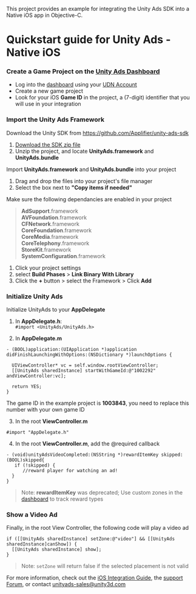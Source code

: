 This project provides an example for integrating the Unity Ads SDK into a Native iOS app in Objective-C.

# Quickstart guide for Unity Ads - Native iOS

### Create a Game Project on the [Unity Ads Dashboard](https://dashboard.unityads.unity3d.com)

- Log into the [dashboard](https://dashboard.unityads.unity3d.com) using your [UDN Account](https://accounts.unity3d.com/sign-in)
- Create a new game project
- Look for your iOS **Game ID** in the project, a (7-digit) identifier that you will use in your integration

### Import the Unity Ads Framework

Download the Unity SDK from https://github.com/Applifier/unity-ads-sdk
  1. [Download the SDK zip file](https://github.com/Applifier/unity-ads-sdk/archive/master.zip)
  2. Unzip the project, and locate **UnityAds.framework** and **UnityAds.bundle**

Import **UnityAds.framework** and **UnityAds.bundle** into your project
  1. Drag and drop the files into your project's file manager
  2. Select the box next to **"Copy items if needed"**

Make sure the following dependancies are enabled in your project  
  
> **AdSupport**.framework  
> **AVFoundation**.framework  
> **CFNetwork**.framework  
> **CoreFoundation**.framework  
> **CoreMedia**.framework  
> **CoreTelephony**.framework  
> **StoreKit**.framework  
> **SystemConfiguration**.framework  
  
  1. Click your project settings
  2. select **Build Phases** > **Link Binary With Library**
  3. Click the **+** button > select the Framework > Click **Add**

### Initialize Unity Ads

Initialize UnityAds to your **AppDelegate**

1. In **AppDelegate.h**:  
  `#import <UnityAds/UnityAds.h>`

2. In **AppDelegate.m**  
  ```ObjC
- (BOOL)application:(UIApplication *)application didFinishLaunchingWithOptions:(NSDictionary *)launchOptions {
  
    UIViewController* vc = self.window.rootViewController;
    [[UnityAds sharedInstance] startWithGameId:@"1002292" andViewController:vc];
  
    return YES;
}
  ```
  The game ID in the example project is **1003843**, you need to replace this number with your own game ID

3. In the root **ViewController.m**
  ```objC
#import "AppDelegate.h"
  ```
4. In the root **ViewController.m**, add the @required callback  
```objc    
- (void)unityAdsVideoCompleted:(NSString *)rewardItemKey skipped:(BOOL)skipped{
   if (!skipped) {
      //reward player for watching an ad!
  }
}
```

> Note: **rewardItemKey** was deprecated; Use custom zones in the [dashboard](https://dashboard.unityads.unity3d.com) to track reward types

### Show a Video Ad

Finally, in the root View Controller, the following code will play a video ad
```objc
if ([[UnityAds sharedInstance] setZone:@"video"] && [[UnityAds sharedInstance]canShow]) {
  [[UnityAds sharedInstance] show];
}
  ```

> Note: `setZone` will return false if the selected placement is not valid

For more information, check out the [iOS Integration Guide](http://unityads.unity3d.com/help/monetization/integration-guide-ios), the [support Forum](http://forum.unity3d.com/forums/unity-ads.67/), or contact unityads-sales@unity3d.com
